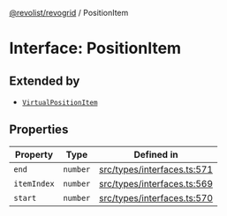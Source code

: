 [@revolist/revogrid](README.md) / PositionItem

# Interface: PositionItem

## Extended by

- [`VirtualPositionItem`](Interface.VirtualPositionItem.md)

## Properties

| Property | Type | Defined in |
| ------ | ------ | ------ |
| `end` | `number` | [src/types/interfaces.ts:571](https://github.com/revolist/revogrid/blob/0ab93afcbb5b98b002edc76b162fc6cdefa047cd/src/types/interfaces.ts#L571) |
| `itemIndex` | `number` | [src/types/interfaces.ts:569](https://github.com/revolist/revogrid/blob/0ab93afcbb5b98b002edc76b162fc6cdefa047cd/src/types/interfaces.ts#L569) |
| `start` | `number` | [src/types/interfaces.ts:570](https://github.com/revolist/revogrid/blob/0ab93afcbb5b98b002edc76b162fc6cdefa047cd/src/types/interfaces.ts#L570) |
